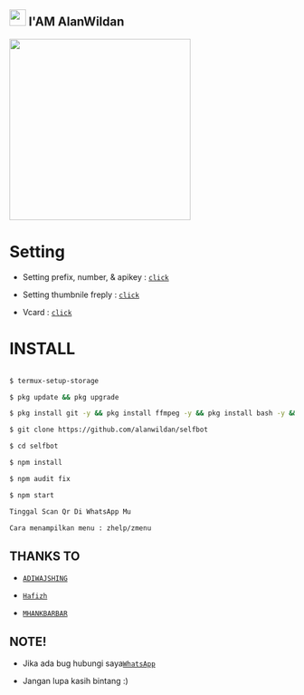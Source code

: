 ## <img src="https://github.com/TheDudeThatCode/TheDudeThatCode/blob/master/Assets/Hi.gif" width="29px"> I'AM AlanWildan

   <img src="https://media.giphy.com/media/836HiJc7pgzy8iNXCn/giphy.gif" width="320">

# Setting

* Setting prefix, number, & apikey : [`click`](https://github.com/alanwildan/selfbot/blob/main/src/settings.json)

* Setting thumbnile freply : [`click`](https://github.com/alanwildan/selfbot/tree/main/image) 

* Vcard : [`click`](https://github.com/alanwildan/selfbot/blob/main/index.js#L31) 

# INSTALL

```bash

$ termux-setup-storage

$ pkg update && pkg upgrade

$ pkg install git -y && pkg install ffmpeg -y && pkg install bash -y && pkg install nodejs -y

$ git clone https://github.com/alanwildan/selfbot

$ cd selfbot

$ npm install

$ npm audit fix

$ npm start

Tinggal Scan Qr Di WhatsApp Mu

Cara menampilkan menu : zhelp/zmenu

```

## THANKS TO

* [`ADIWAJSHING`](https://github.com/adiwajshing/Baileys) 

* [`Hafizh`](https://github.com/HAFizh-15) 

* [`MHANKBARBAR`](https://github.com/MhankBarBar)

## NOTE! 

* Jika ada bug hubungi saya[`WhatsApp`](https://api.whatsapp.com/send?phone=6285793432434) 

* Jangan lupa kasih bintang :) 

